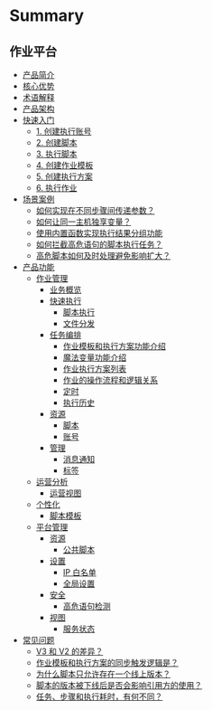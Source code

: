 # Summary

## 作业平台
* [产品简介](产品白皮书/Introduction/What-is-Job.md)
* [核心优势](产品白皮书/Introduction/Benefits.md)
* [术语解释](产品白皮书/Introduction/Terms.md)
* [产品架构](产品白皮书/Introduction/Architecture.md)
* [快速入门]()
    * [1. 创建执行账号](产品白皮书/Quick-Starts/1.Create-system-account.md)
    * [2. 创建脚本](产品白皮书/Quick-Starts/2.Create-a-Bash-script.md)
    * [3. 执行脚本](产品白皮书/Quick-Starts/3.Try-to-run-the-script.md)
    * [4. 创建作业模板](产品白皮书/Quick-Starts/4.Create-a-Job-template.md)
    * [5. 创建执行方案](产品白皮书/Quick-Starts/5.Create-a-plan-under-Job-template.md)
    * [6. 执行作业](产品白皮书/Quick-Starts/6.Try-to-run-the-Job-plan.md)
* [场景案例]()
    * [如何实现在不同步骤间传递参数？](产品白皮书/Best-Practices/How-to-pass-params-through-steps.md)
    * [如何让同一主机独享变量？](产品白皮书/Best-Practices/How-to-make-same-host-have-its-own-namespace.md)
    * [使用内置函数实现执行结果分组功能](产品白皮书/Best-Practices/Use-built-in-functions-to-make-exec-result-grouping.md)
    * [如何拦截高危语句的脚本执行任务？](产品白皮书/Best-Practices/How-to-block-high-risk-script-execution.md)
    * [高危脚本如何及时处理避免影响扩大？](产品白皮书/Best-Practices/How-to-stop-the-spread-of-the-problem-script-immediately.md)
* [产品功能]()
    * [作业管理]()
        * [业务概览](产品白皮书/Features/Home.md)
        * [快速执行]()
            * [脚本执行](产品白皮书/Features/One-time-script-exec.md)
            * [文件分发](产品白皮书/Features/One-time-file-transfer.md)
        * [任务编排]()
            * [作业模板和执行方案功能介绍](产品白皮书/Features/Jobs.md)
            * [魔法变量功能介绍](产品白皮书/Features/Magic-vars.md)
            * [作业执行方案列表](产品白皮书/Features/Job-plans.md)
            * [作业的操作流程和逻辑关系](产品白皮书/Features/Jobs-operation-flow-and-logical-relationship.md)
            * [定时](产品白皮书/Features/Crons.md)
            * [执行历史](产品白皮书/Features/History.md)
        * [资源]()
            * [脚本](产品白皮书/Features/Scripts.md)
            * [账号](产品白皮书/Features/Accounts.md)
        * [管理]()
            * [消息通知](产品白皮书/Features/Notification.md)
            * [标签](产品白皮书/Features/Tags-management.md)
    * [运营分析]()
        * [运营视图](产品白皮书/Features/Dashboard.md)
    * [个性化]()
        * [脚本模板](产品白皮书/Features/Script-template.md)
    * [平台管理]()
        * [资源]()
            * [公共脚本](产品白皮书/Features/Public-Scripts.md)
        * [设置]()
            * [IP 白名单](产品白皮书/Features/IP-white_list.md)
            * [全局设置](产品白皮书/Features/Settings.md)
        * [安全]()
            * [高危语句检测](产品白皮书/Features/High-risk-grammar.md)
        * [视图]()
            * [服务状态](产品白皮书/Features/Service-states.md)
* [常见问题]()
    * [V3 和 V2 的差异？](产品白皮书/FAQs/Whats-the-diffrent-between-v2-and-v3.md)
    * [作业模板和执行方案的同步触发逻辑是？](产品白皮书/FAQs/what-changes-will-cause-plan-outofsync-with-template.md)
    * [为什么脚本只允许存在一个线上版本？](产品白皮书/FAQs/why-script-only-allow-one-online-version.md)
    * [脚本的版本被下线后是否会影响引用方的使用？](产品白皮书/FAQs/will-script-ver-offline-affect-the-use-of-reference-plan.md)
    * [任务、步骤和执行耗时，有何不同？](产品白皮书/FAQs/Whats-the-difference-of-duration-between-task-step-and-execution.md)